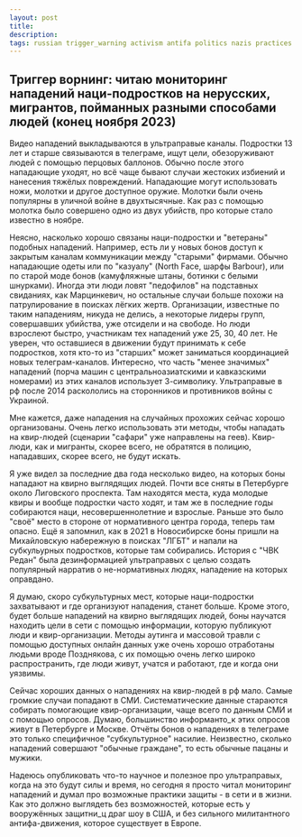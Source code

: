 ```yaml
---
layout: post
title: 
description: 
tags: russian trigger_warning activism antifa politics nazis practices monitoring
---
```

## Триггер ворнинг: читаю мониторинг нападений наци-подростков на нерусских, мигрантов, пойманных разными способами людей (конец ноября 2023)

Видео нападений выкладываются в ультраправые каналы. Подростки 13 лет и старше связываются в телеграме, ищут цели, обезоруживают людей с помощью перцовых баллонов. Обычно после этого нападающие уходят, но всё чаще бывают случаи жестоких избиений и нанесения тяжёлых повреждений. Нападающие могут использовать ножи, молотки и другое доступное оружие. Молотки были очень популярны в уличной войне в двухтысячные. Как раз с помощью молотка было совершено одно из двух убийств, про которые стало известно в ноябре. 

Неясно, насколько хорошо связаны наци-подростки и "ветераны" подобных нападений. Например, есть ли у новых бонов доступ к закрытым каналам коммуникации между "старыми" фирмами. Обычно нападающие одеты или по "казуалу" (North Face, шарфы Barbour), или по старой моде бонов (камуфляжные штаны, ботинки с белыми шнурками). Иногда эти люди ловят "педофилов" на подставных свиданиях, как Марцинкевич, но остальные случаи больше похожи на патрулирование в поисках лёгких жертв. Организации, известные по таким нападениям, никуда не делись, а некоторые лидеры групп, совершавших убийства, уже отсидели и на свободе. Но люди взрослеют быстро, участникам тех нападений уже 25, 30, 40 лет. Не уверен, что оставшиеся в движении будут принимать к себе подростков, хотя кто-то из "старших" может заниматься координацией новых телеграм-каналов. Интересно, что часть "менее значимых" нападений (порча машин с центральноазиатскими и кавказскими номерами) из этих каналов использует З-символику. Ультраправые в рф после 2014 раскололись на сторонников и противников войны с Украиной.

Мне кажется, даже нападения на случайных прохожих сейчас хорошо организованы. Очень легко использовать эти методы, чтобы нападать на квир-людей (сценарии "сафари" уже направлены на геев). Квир-люди, как и мигранты, скорее всего, не обратятся в полицию, нападавших, скорее всего, не будут искать.

Я уже видел за последние два года несколько видео, на которых боны нападают на квирно выглядящих людей. Почти все сняты в Петербурге около Лиговского проспекта. Там находятся места, куда молодые квиры и вообще подростки часто ходят, и там же в последние годы собираются наци, несовершеннолетние и взрослые. Раньше это было "своё" место в стороне от нормативного центра города, теперь там опасно. Ещё я запомнил, как в 2021 в Новосибирске боны пришли на Михайловскую набережную в поисках "ЛГБТ" и напали на субкульурных подростков, которые там собирались. История с "ЧВК Редан" была дезинформацией ультраправых с целью создать популярный нарратив о не-нормативных людях, нападение на которых оправдано. 

Я думаю, скоро субкультурных мест, которые наци-подростки захватывают и где организуют нападения, станет больше. Кроме этого, будет больше нападений на квирно выглядящих людей, боны научатся находить цели в сети с помощью информации, которую публикуют люди и квир-организации. Методы аутинга и массовой травли с помощью доступных онлайн данных уже очень хорошо отработаны людьми вроде Позднякова, с их помощью очень легко широко распространить, где люди живут, учатся и работают, где и когда они уязвимы.

Сейчас хороших данных о нападениях на квир-людей в рф мало. Самые громкие случаи попадают в СМИ. Систематические данные стараются собирать помогающие квир-организации, чаще всего по данным СМИ и с помощью опросов. Думаю, большинство информанто_к этих опросов живут в Петербурге и Москве. Отчёты бонов о нападениях в телеграме это только специфичное "субкультурное" насилие. Неизвестно, сколько нападений совершают "обычные граждане", то есть обычные пацаны и мужики.  

Надеюсь опубликовать что-то научное и полезное про ультраправых, когда на это будут силы и время, но сегодня я просто читал мониторинг нападений и думал про возможные практики защиты - в сети и в жизни. Как это должно выглядеть без возможностей, которые есть у вооружённых защитни_ц драг шоу в США, и без сильного милитантного антифа-движения, которое существует в Европе.
